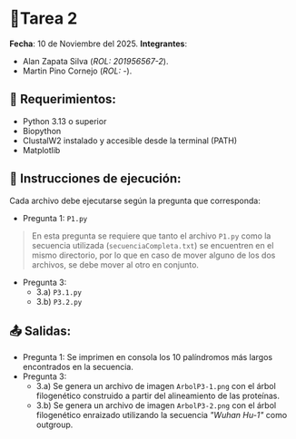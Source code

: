 # 📓Tarea 2
**Fecha**: 10 de Noviembre del 2025. 
**Integrantes**:
- Alan Zapata Silva (*ROL: 201956567-2*).
- Martin Pino Cornejo (*ROL: -*).

## 📝 Requerimientos:
- Python 3.13 o superior
- Biopython
- ClustalW2 instalado y accesible desde la terminal (PATH)
- Matplotlib

## 📐 Instrucciones de ejecución:
Cada archivo debe ejecutarse según la pregunta que corresponda:

- Pregunta 1: `P1.py`
> En esta pregunta se requiere que tanto el archivo `P1.py` como la secuencia utilizada (`secuenciaCompleta.txt`) se encuentren en el mismo directorio, por lo que en caso de mover alguno de los dos archivos, se debe mover al otro en conjunto.
- Pregunta 3:
  - 3.a) `P3.1.py`
  - 3.b) `P3.2.py`

## 📤 Salidas:
- Pregunta 1: Se imprimen en consola los 10 palíndromos más largos encontrados en la secuencia.
- Pregunta 3:
  - 3.a) Se genera un archivo de imagen `ArbolP3-1.png` con el árbol filogenético construido a partir del alineamiento de las proteínas.
  - 3.b) Se genera un archivo de imagen `ArbolP3-2.png` con el árbol filogenético enraizado utilizando la secuencia *"Wuhan Hu-1"* como outgroup.